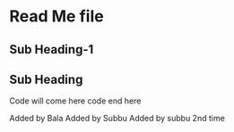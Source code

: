 # Read Me file
## Sub Heading-1
## Sub Heading
Code will come here
code end here

Added by Bala
Added by Subbu
Added by subbu 2nd time
